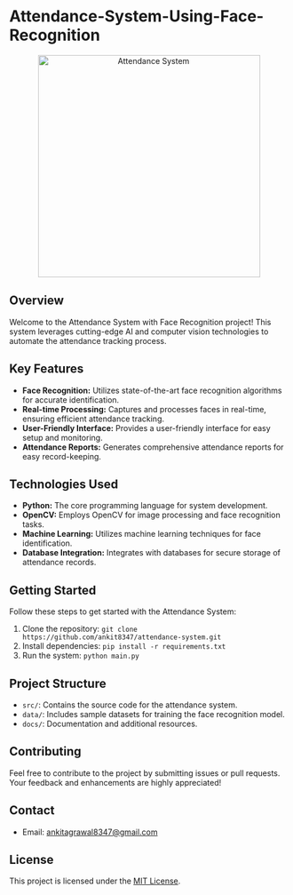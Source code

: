 # Attendance-System-Using-Face-Recognition


<p align="center">
  <img src="C:\Users\Ankit Agrawal\Desktop\Screenshot (156).png" alt="Attendance System" width="400">
</p>

## Overview

Welcome to the Attendance System with Face Recognition project! This system leverages cutting-edge AI and computer vision technologies to automate the attendance tracking process.

## Key Features

- **Face Recognition:** Utilizes state-of-the-art face recognition algorithms for accurate identification.
- **Real-time Processing:** Captures and processes faces in real-time, ensuring efficient attendance tracking.
- **User-Friendly Interface:** Provides a user-friendly interface for easy setup and monitoring.
- **Attendance Reports:** Generates comprehensive attendance reports for easy record-keeping.

## Technologies Used

- **Python:** The core programming language for system development.
- **OpenCV:** Employs OpenCV for image processing and face recognition tasks.
- **Machine Learning:** Utilizes machine learning techniques for face identification.
- **Database Integration:** Integrates with databases for secure storage of attendance records.

## Getting Started

Follow these steps to get started with the Attendance System:

1. Clone the repository: `git clone https://github.com/ankit8347/attendance-system.git`
2. Install dependencies: `pip install -r requirements.txt`
3. Run the system: `python main.py`

## Project Structure

- `src/`: Contains the source code for the attendance system.
- `data/`: Includes sample datasets for training the face recognition model.
- `docs/`: Documentation and additional resources.



## Contributing

Feel free to contribute to the project by submitting issues or pull requests. Your feedback and enhancements are highly appreciated!

## Contact


- Email: ankitagrawal8347@gmail.com

## License

This project is licensed under the [MIT License](link-to-license-file).

